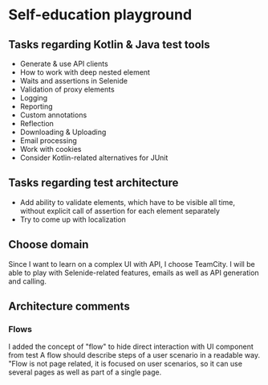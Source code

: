 # Self-education playground
## Tasks regarding Kotlin & Java test tools
* Generate & use API clients
* How to work with deep nested element
* Waits and assertions in Selenide
* Validation of proxy elements
* Logging
* Reporting
* Custom annotations
* Reflection
* Downloading & Uploading
* Email processing
* Work with cookies
* Consider Kotlin-related alternatives for JUnit

## Tasks regarding test architecture
* Add ability to validate elements, which have to be visible all time, without explicit call
of assertion for each element separately
* Try to come up with localization

## Choose domain
Since I want to learn on a complex UI with API, I choose TeamCity.
I will be able to play with Selenide-related features, emails as well as API generation and calling.

## Architecture comments
### Flows
I added the concept of "flow" to hide direct interaction with UI component from test
A flow should describe steps of a user scenario in a readable way.
"Flow is not page related, it is focused on user scenarios, so it can use several pages as well as part of a single page.